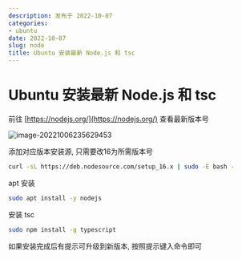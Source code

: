 ```yaml
---
description: 发布于 2022-10-07
categories:
- ubuntu
date: 2022-10-07
slug: node
title: Ubuntu 安装最新 Node.js 和 tsc
---
```


# Ubuntu 安装最新 Node.js 和 tsc

前往 [https://nodejs.org/](https://nodejs.org/) 查看最新版本号

![image-20221006235629453](https://media.opennet.top/i/2023/01/05/63b6cb6c9ced3.png)


添加对应版本安装源, 只需要改16为所需版本号

```bash
curl -sL https://deb.nodesource.com/setup_16.x | sudo -E bash -
```

apt 安装

```bash
sudo apt install -y nodejs
```

安装 tsc

```bash
sudo npm install -g typescript
```

如果安装完成后有提示可升级到新版本, 按照提示键入命令即可
